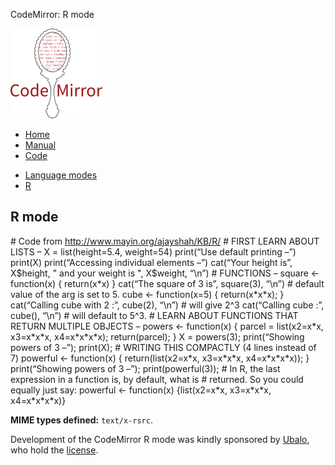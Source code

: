 CodeMirror: R mode

[<img src="../../doc/logo.png" id="logo" />](http://codemirror.net)

-   [Home](../../index.html)
-   [Manual](../../doc/manual.html)
-   [Code](https://github.com/marijnh/codemirror)

<!-- -->

-   [Language modes](../index.html)
-   <a href="#" class="active">R</a>

R mode
------

\# Code from http://www.mayin.org/ajayshah/KB/R/ \# FIRST LEARN ABOUT LISTS – X = list(height=5.4, weight=54) print(“Use default printing –”) print(X) print(“Accessing individual elements –”) cat(“Your height is”, X<span class="math inline">$height, " and your weight is ", X$</span>weight, “\\n”) \# FUNCTIONS – square &lt;- function(x) { return(x\*x) } cat(“The square of 3 is”, square(3), “\\n”) \# default value of the arg is set to 5. cube &lt;- function(x=5) { return(x\*x\*x); } cat(“Calling cube with 2 :”, cube(2), “\\n”) \# will give 2^3 cat(“Calling cube :”, cube(), “\\n”) \# will default to 5^3. \# LEARN ABOUT FUNCTIONS THAT RETURN MULTIPLE OBJECTS – powers &lt;- function(x) { parcel = list(x2=x\*x, x3=x\*x\*x, x4=x\*x\*x\*x); return(parcel); } X = powers(3); print(“Showing powers of 3 –”); print(X); \# WRITING THIS COMPACTLY (4 lines instead of 7) powerful &lt;- function(x) { return(list(x2=x\*x, x3=x\*x\*x, x4=x\*x\*x\*x)); } print(“Showing powers of 3 –”); print(powerful(3)); \# In R, the last expression in a function is, by default, what is \# returned. So you could equally just say: powerful &lt;- function(x) {list(x2=x\*x, x3=x\*x\*x, x4=x\*x\*x\*x)}

**MIME types defined:** `text/x-rsrc`.

Development of the CodeMirror R mode was kindly sponsored by [Ubalo](http://ubalo.com/), who hold the [license](LICENSE).
